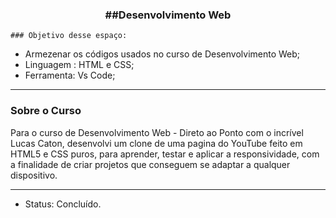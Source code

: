 <div align = "center">
<h3><b>##Desenvolvimento Web</b></h3></div>

    ### Objetivo desse espaço:

* Armezenar os códigos usados no curso de Desenvolvimento Web;
* Linguagem : HTML e CSS;
* Ferramenta: Vs Code;

<hr>

### Sobre o Curso
Para o curso de Desenvolvimento Web - Direto ao Ponto com o incrível Lucas Caton, desenvolvi um clone de uma pagina do YouTube feito em HTML5 e CSS puros, para aprender, testar e aplicar a responsividade, com a finalidade de criar projetos que conseguem se adaptar a qualquer dispositivo.

<hr>

* Status: Concluído.
